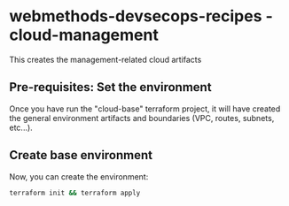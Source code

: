 # webmethods-devsecops-recipes - cloud-management

This creates the management-related cloud artifacts

## Pre-requisites: Set the environment

Once you have run the "cloud-base" terraform project, it will have created the general environment artifacts and boundaries (VPC, routes, subnets, etc...).

## Create base environment

Now, you can create the environment:

```bash
terraform init && terraform apply
```
